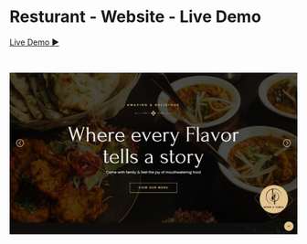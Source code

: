 
# Resturant - Website - Live Demo

[Live Demo ▶](https://practice-resturant.netlify.app/)

</br>

![Resturant Site](/Images/Resturant-webpage.png)

